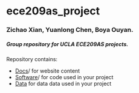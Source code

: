 # ece209as_project
### Zichao Xian, Yuanlong Chen, Boya Ouyan.  
##### Group repository for UCLA ECE209AS projects.

Repository contains:

* [Docs](docs)/ for website content
* [Software](software)/ for code used in your project
* [Data](data) for data data used in your project


